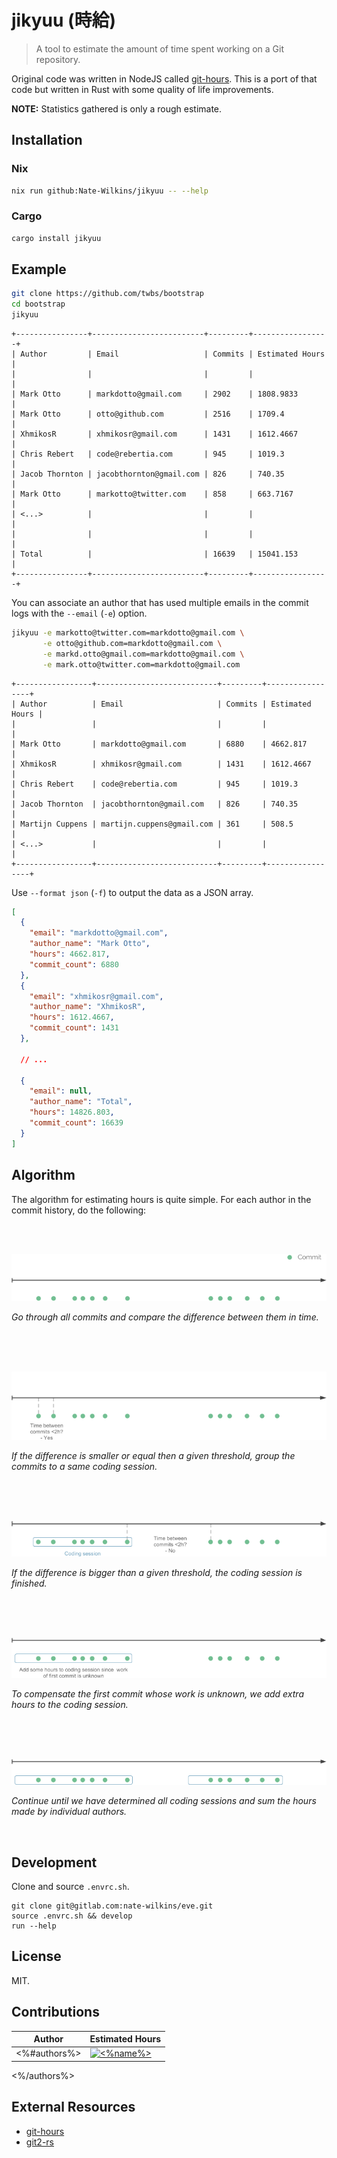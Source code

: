 # jikyuu (時給)

> A tool to estimate the amount of time spent working on a Git repository.

Original code was written in NodeJS called [git-hours](https://github.com/kimmobrunfeldt/git-hours).
This is a port of that code but written in Rust with some quality of life improvements.

**NOTE:** Statistics gathered is only a rough estimate.

## Installation

### Nix

```bash
nix run github:Nate-Wilkins/jikyuu -- --help
```

### Cargo

```bash
cargo install jikyuu
```

## Example

```bash
git clone https://github.com/twbs/bootstrap
cd bootstrap
jikyuu
```

```
+----------------+-------------------------+---------+-----------------+
| Author         | Email                   | Commits | Estimated Hours |
|                |                         |         |                 |
| Mark Otto      | markdotto@gmail.com     | 2902    | 1808.9833       |
| Mark Otto      | otto@github.com         | 2516    | 1709.4          |
| XhmikosR       | xhmikosr@gmail.com      | 1431    | 1612.4667       |
| Chris Rebert   | code@rebertia.com       | 945     | 1019.3          |
| Jacob Thornton | jacobthornton@gmail.com | 826     | 740.35          |
| Mark Otto      | markotto@twitter.com    | 858     | 663.7167        |
| <...>          |                         |         |                 |
|                |                         |         |                 |
| Total          |                         | 16639   | 15041.153       |
+----------------+-------------------------+---------+-----------------+
```

You can associate an author that has used multiple emails in the commit logs with the `--email` (`-e`) option.

```bash
jikyuu -e markotto@twitter.com=markdotto@gmail.com \
       -e otto@github.com=markdotto@gmail.com \
       -e markd.otto@gmail.com=markdotto@gmail.com \
       -e mark.otto@twitter.com=markdotto@gmail.com

```

```
+-----------------+---------------------------+---------+-----------------+
| Author          | Email                     | Commits | Estimated Hours |
|                 |                           |         |                 |
| Mark Otto       | markdotto@gmail.com       | 6880    | 4662.817        |
| XhmikosR        | xhmikosr@gmail.com        | 1431    | 1612.4667       |
| Chris Rebert    | code@rebertia.com         | 945     | 1019.3          |
| Jacob Thornton  | jacobthornton@gmail.com   | 826     | 740.35          |
| Martijn Cuppens | martijn.cuppens@gmail.com | 361     | 508.5           |
| <...>           |                           |         |                 |
+-----------------+---------------------------+---------+-----------------+
```

Use `--format json` (`-f`) to output the data as a JSON array.

```json
[
  {
    "email": "markdotto@gmail.com",
    "author_name": "Mark Otto",
    "hours": 4662.817,
    "commit_count": 6880
  },
  {
    "email": "xhmikosr@gmail.com",
    "author_name": "XhmikosR",
    "hours": 1612.4667,
    "commit_count": 1431
  },

  // ...

  {
    "email": null,
    "author_name": "Total",
    "hours": 14826.803,
    "commit_count": 16639
  }
]
```

## Algorithm

The algorithm for estimating hours is quite simple. For each author in the commit history, do the following:

<br><br>

![](docs/step0.png)

_Go through all commits and compare the difference between
them in time._

<br><br><br>

![](docs/step1.png)

_If the difference is smaller or equal then a given threshold, group the commits
to a same coding session._

<br><br><br>

![](docs/step2.png)

_If the difference is bigger than a given threshold, the coding session is finished._

<br><br><br>

![](docs/step3.png)

_To compensate the first commit whose work is unknown, we add extra hours to the coding session._

<br><br><br>

![](docs/step4.png)

_Continue until we have determined all coding sessions and sum the hours
made by individual authors._

<br>

## Development

Clone and source `.envrc.sh`.

```
git clone git@gitlab.com:nate-wilkins/eve.git
source .envrc.sh && develop
run --help
```

## License

MIT.

## Contributions

| Author  | Estimated Hours |
| ------------- | ------------- |
<%#authors%>| [![<%name%>](https://github.com/<%name%>.png?size=64)](https://github.com/<%name%>) | <p align="right"><%hours%> Hours</p> |
<%/authors%>

## External Resources

- [git-hours](https://github.com/kimmobrunfeldt/git-hours)
- [git2-rs](https://github.com/rust-lang/git2-rs)


